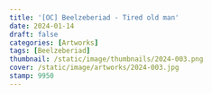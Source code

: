 ```yaml
---
title: '[OC] Beelzeberiad - Tired old man'
date: 2024-01-14
draft: false
categories: [Artworks]
tags: [Beelzeberiad]
thumbnail: /static/image/thumbnails/2024-003.png
cover: /static/image/artworks/2024-003.jpg
stamp: 9950
---
```


